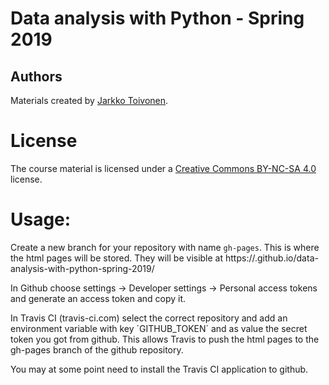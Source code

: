 # Data analysis with Python - Spring 2019

## Authors

Materials created by [Jarkko Toivonen](https://github.com/jttoivon).

# License

The course material is licensed under a [Creative Commons BY-NC-SA 4.0](https://creativecommons.org/licenses/by-nc-sa/4.0/deed) license.

# Usage:

Create a new branch for your repository with name `gh-pages`.
This is where the html pages will be stored.
They will be visible at https://<account>.github.io/data-analysis-with-python-spring-2019/

In Github choose settings -> Developer settings -> Personal access tokens
and generate an access token and copy it.

In Travis CI (travis-ci.com) select the correct repository and add an environment variable
with key ´GITHUB_TOKEN´ and as value the secret token you got from github.
This allows Travis to push the html pages to the gh-pages branch of the github repository.

You may at some point need to install the Travis CI application to github.

